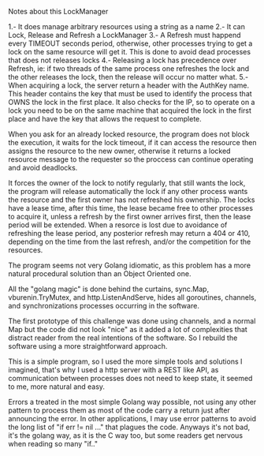 Notes about this LockManager

1.- It does manage arbitrary resources using a string as a name
2.- It can Lock, Release and Refresh a LockManager
3.- A Refresh must happend every TIMEOUT seconds period, otherwise, other 
    processes trying to get a lock on the same resource will get it.
    This is done to avoid dead processes that does not releases locks
4.- Releasing a lock has precedence over Refresh, ie: if two threads of the 
    same process one refreshes the lock and the other releases the lock, then 
    the release will occur no matter what.
5.- When acquiring a lock, the server return a header with the AuthKey name.
    This header contains the key that must be used to identify the process that
    OWNS the lock in the first place. It also checks for the IP, so to operate
    on a lock you need to be on the same machine that acquired the lock in the
    first place and have the key that allows the request to complete.
        
When you ask for an already locked resource, the program does not block the 
execution, it waits for the lock timeout, if it can access the resource then 
assigns the resource to the new owner, otherwise it returns a locked resource 
message to the requester so the proccess can continue operating and avoid deadlocks.

It forces the owner of the lock to notify regularly, that still wants the lock, 
the program will release automatically the lock if any other process wants the 
resource and the first owner has not refreshed his ownership. The locks have a 
lease time, after this time, the lease became free to other processes to acquire 
it, unless a refresh by the first owner arrives first, then the lease period will
be extended. When a resorce is lost due to avoidance of refreshing the lease 
period, any posterior refresh may return a 404 or 410, depending on the time
from the last refresh, and/or the competition for the resources.

The program seems not very Golang idiomatic, as this problem has a more natural
procedural solution than an Object Oriented one. 

All the "golang magic" is done behind the curtains, sync.Map, vburenin.TryMutex, 
and http.ListenAndServe, hides all goroutines, channels, and synchronizations 
processes occurring in the software.

The first prototype of this challenge was done using channels, and a normal Map
but the code did not look "nice" as it added a lot of complexities that distract
reader from the real intentions of the software. So I rebuild the software using
a more straightforward approach.

This is a simple program, so I used the more simple tools and solutions I imagined,
that's why I used a http server with a REST like API, as communication between 
processes does not need to keep state, it seemed to me, more natural and easy.

Errors a treated in the most simple Golang way possible, not using any other 
pattern to process them as most of the code carry a return just after announcing 
the error. In other applications, I may use error patterns to avoid the long list
of "if err != nil ..." that plagues the code. Anyways it's not bad, it's the golang 
way, as it is the C way too, but some readers get nervous when reading so many "if.."




